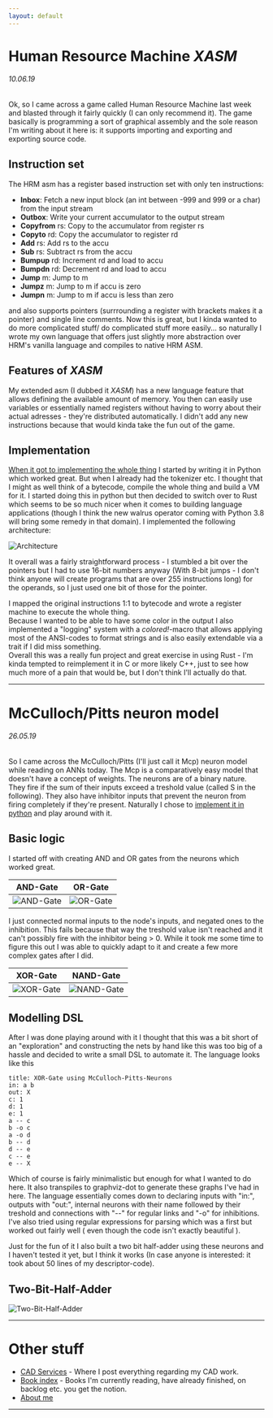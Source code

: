 ```yaml
---
layout: default
---
```


# Human Resource Machine *XASM*

###### 10.06.19

Ok, so I came across a game called Human Resource Machine last week and blasted through it fairly quickly (I can only recommend it). The game basically is programming a sort of graphical assembly and the sole reason I'm writing about it here is: it supports importing and exporting and exporting source code.

## Instruction set

The HRM asm has a register based instruction set with only ten instructions:

* **Inbox**: Fetch a new input block (an int between -999 and 999 or a char) from the input stream
* **Outbox**: Write your current accumulator to the output stream
* **Copyfrom** rs: Copy to the accumulator from register rs
* **Copyto** rd: Copy the accumulator to register rd
* **Add** rs: Add rs to the accu
* **Sub** rs: Subtract rs from the accu
* **Bumpup** rd: Increment rd and load to accu
* **Bumpdn** rd: Decrement rd and load to accu
* **Jump** m: Jump to m
* **Jumpz** m: Jump to m if accu is zero
* **Jumpn** m: Jump to m if accu is less than zero

and also supports pointers (surrrounding a register with brackets makes it a pointer) and single line comments.
Now this is great, but I kinda wanted to do more complicated stuff/ do complicated stuff more easily... so naturally I wrote my own language that offers just slightly more abstraction over HRM's vanilla language and compiles to native HRM ASM.

## Features of *XASM*

My extended asm (I dubbed it *XASM*) has a new language feature that allows defining the available amount of memory. You then can easily use variables or essentially named registers without having to worry about their actual adresses - they're distributed automatically. I didn't add any new instructions because that would kinda take the fun out of the game.  

## Implementation

[When it got to implementing the whole thing](https://github.com/SV-97/HumanResourceMachine) I started by writing it in Python which worked great. But when I already had the tokenizer etc. I thought that I might as well think of a bytecode, compile the whole thing and build a VM for it. I started doing this in python but then decided to switch over to Rust which seems to be so much nicer when it comes to building language applications (though I think the new walrus operator coming with Python 3.8 will bring some remedy in that domain). I implemented the following architecture:  

![Architecture](https://raw.githubusercontent.com/SV-97/HumanResourceMachine/master/architecture.png)  

It overall was a fairly straightforward process - I stumbled a bit over the pointers but I had to use 16-bit numbers anyway (With 8-bit jumps - I don't think anyone will create programs that are over 255 instructions long) for the operands, so I just used one bit of those for the pointer.  

I mapped the original instructions 1:1 to bytecode and wrote a register machine to execute the whole thing.  
Because I wanted to be able to have some color in the output I also implemented a "logging" system with a *colored!*-macro that allows applying most of the ANSI-codes to format strings and is also easily extendable via a trait if I did miss something.  
Overall this was a really fun project and great exercise in using Rust - I'm kinda tempted to reimplement it in C or more likely C++, just to see how much more of a pain that would be, but I don't think I'll actually do that.  

---

# McCulloch/Pitts neuron model

###### 26.05.19

So I came across the McCulloch/Pitts (I'll just call it Mcp) neuron model while reading on ANNs today. The Mcp is a comparatively easy model that doesn't have a concept of weights. The neurons are of a binary nature. They fire if the sum of their inputs exceed a treshold value (called S in the following). They also have inhibitor inputs that prevent the neuron from firing completely if they're present.
Naturally I chose to [implement it in python](https://github.com/SV-97/Py3-Private/tree/master/P3_060_NeuroComputingBasics) and play around with it.

## Basic logic

I started off with creating AND and OR gates from the neurons which worked great.

|                         AND-Gate |                        OR-Gate |
|:--------------------------------:|:------------------------------:|
| ![AND-Gate](./media/mcp_and.png) | ![OR-Gate](./media/mcp_or.png) |

I just connected normal inputs to the node's inputs, and negated ones to the inhibition. This fails because that way the treshold value isn't reached and it can't possibly fire with the inhibitor being > 0.
While it took me some time to figure this out I was able to quickly adapt to it and create a few more complex gates after I did.

|                        XOR-Gate |                          NAND-Gate |
|:-------------------------------:|:----------------------------------:|
|![XOR-Gate](./media/mcp_xor.png) | ![NAND-Gate](./media/mcp_nand.png) |

## Modelling DSL

After I was done playing around with it I thought that this was a bit short of an "exploration" and constructing the nets by hand like this was too big of a hassle and decided to write a small DSL to automate it.
The language looks like this

```desc
title: XOR-Gate using McCulloch-Pitts-Neurons 
in: a b 
out: X 
c: 1 
d: 1 
e: 1 
a -- c 
b -o c 
a -o d 
b -- d 
d -- e 
c -- e 
e -- X
```

Which of course is fairly minimalistic but enough for what I wanted to do here. It also transpiles to graphviz-dot to generate these graphs I've had in here. The language essentially comes down to declaring inputs with "in:", outputs with "out:", internal neurons with their name followed by their treshold and connections with  "--" for regular links and "-o" for inhibitions.
I've also tried using regular expressions for parsing which was a first but worked out fairly well ( even though the code isn't exactly beautiful ).

Just for the fun of it I also built a two bit half-adder using these neurons and I haven't tested it yet, but I think it works (In case anyone is interested: it took about 50 lines of my descriptor-code).

## Two-Bit-Half-Adder

![Two-Bit-Half-Adder](./media/mcp_adder.png)

---

# Other stuff

* [CAD Services](https://sites.google.com/view/sv-cad/) - Where I post everything regarding my CAD work.
* [Book index](./books.md) - Books I'm currently reading, have already finished, on backlog etc. you get the notion.
* [About me](./about.md)
  
---
